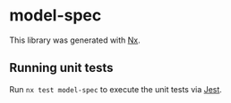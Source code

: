 # model-spec

This library was generated with [Nx](https://nx.dev).

## Running unit tests

Run `nx test model-spec` to execute the unit tests via [Jest](https://jestjs.io).
